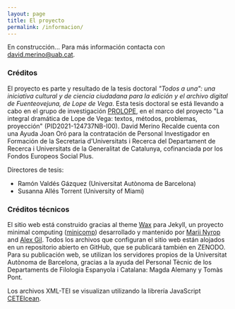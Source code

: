 ```yaml
---
layout: page
title: El proyecto
permalink: /informacion/
---
```


En construcción... Para más información contacta con [david.merino@uab.cat](mailto:david.merino@uab.cat).

### Créditos
El proyecto es parte y resultado de la tesis doctoral *"Todos a una": una iniciativa cultural y de ciencia ciudadana para la edición y el archivo digital de Fuenteovejuna, de Lope de Vega*. Esta tesis doctoral se está llevando a cabo en el grupo de investigación [PROLOPE](https://prolope.uab.cat/), en el marco del proyecto "La integral dramática de Lope de Vega: textos, métodos, problemas, proyección" (PID2021-124737NB-I00). David Merino Recalde cuenta con una Ayuda Joan Oró para la contratación de Personal Investigador en Formación de la Secretaria d’Universitats i Recerca del Departament de Recerca i Universitats de la Generalitat de Catalunya, cofinanciada por los Fondos Europeos Social Plus.

Directores de tesis:
- Ramón Valdés Gázquez (Universitat Autònoma de Barcelona)
- Susanna Allés Torrent (University of Miami)

### Créditos técnicos
El sitio web está construido gracias al theme [Wax](https://github.com/minicomp/wax/) para Jekyll, un proyecto minimal computing ([minicomp](https://github.com/minicomp)) desarrollado y mantenido por [Marii Nyrop](https://marii.info/) and [Alex Gil](https://github.com/elotroalex). Todos los archivos que configuran el sitio web están alojados en un repositorio abierto en GitHub, que se publicará también en ZENODO. Para su publicación web, se utilizan los servidores propios de la Universitat Autònoma de Barcelona, gracias a la ayuda del Personal Tècnic de los Departaments de Filologia Espanyola i Catalana: Magda Alemany y Tomàs Pont.

Los archivos XML-TEI se visualizan utilizando la librería JavaScript [CETEIcean](https://github.com/TEIC/CETEIcean). 

